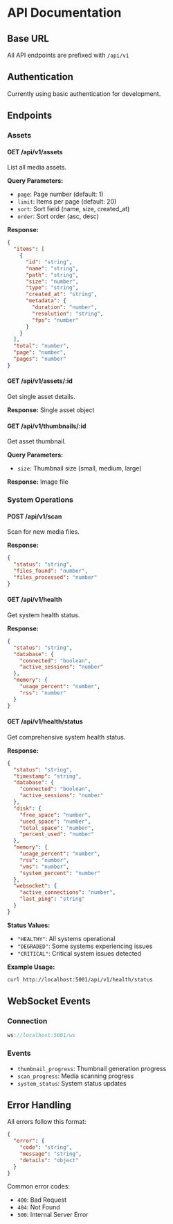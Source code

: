 # API Documentation

## Base URL
All API endpoints are prefixed with `/api/v1`

## Authentication
Currently using basic authentication for development.

## Endpoints

### Assets

#### GET /api/v1/assets
List all media assets.

**Query Parameters:**
- `page`: Page number (default: 1)
- `limit`: Items per page (default: 20)
- `sort`: Sort field (name, size, created_at)
- `order`: Sort order (asc, desc)

**Response:**
```json
{
  "items": [
    {
      "id": "string",
      "name": "string",
      "path": "string",
      "size": "number",
      "type": "string",
      "created_at": "string",
      "metadata": {
        "duration": "number",
        "resolution": "string",
        "fps": "number"
      }
    }
  ],
  "total": "number",
  "page": "number",
  "pages": "number"
}
```

#### GET /api/v1/assets/:id
Get single asset details.

**Response:** Single asset object

#### GET /api/v1/thumbnails/:id
Get asset thumbnail.

**Query Parameters:**
- `size`: Thumbnail size (small, medium, large)

**Response:** Image file

### System Operations

#### POST /api/v1/scan
Scan for new media files.

**Response:**
```json
{
  "status": "string",
  "files_found": "number",
  "files_processed": "number"
}
```

#### GET /api/v1/health
Get system health status.

**Response:**
```json
{
  "status": "string",
  "database": {
    "connected": "boolean",
    "active_sessions": "number"
  },
  "memory": {
    "usage_percent": "number",
    "rss": "number"
  }
}
```

#### GET /api/v1/health/status
Get comprehensive system health status.

**Response:**
```json
{
  "status": "string",
  "timestamp": "string",
  "database": {
    "connected": "boolean",
    "active_sessions": "number"
  },
  "disk": {
    "free_space": "number",
    "used_space": "number",
    "total_space": "number",
    "percent_used": "number"
  },
  "memory": {
    "usage_percent": "number",
    "rss": "number",
    "vms": "number",
    "system_percent": "number"
  },
  "websocket": {
    "active_connections": "number",
    "last_ping": "string"
  }
}
```

**Status Values:**
- `"HEALTHY"`: All systems operational
- `"DEGRADED"`: Some systems experiencing issues
- `"CRITICAL"`: Critical system issues detected

**Example Usage:**
```bash
curl http://localhost:5001/api/v1/health/status
```

## WebSocket Events

### Connection
```javascript
ws://localhost:5001/ws
```

### Events
- `thumbnail_progress`: Thumbnail generation progress
- `scan_progress`: Media scanning progress
- `system_status`: System status updates

## Error Handling

All errors follow this format:
```json
{
  "error": {
    "code": "string",
    "message": "string",
    "details": "object"
  }
}
```

Common error codes:
- `400`: Bad Request
- `404`: Not Found
- `500`: Internal Server Error
